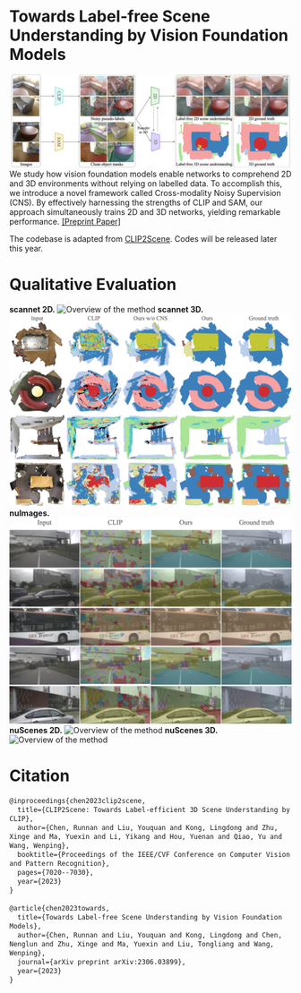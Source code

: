 # Towards Label-free Scene Understanding by Vision Foundation Models

![Overview of the method](./assets/teaser.jpeg)
We study how vision foundation models enable networks to comprehend 2D and 3D environments without relying on labelled data. To accomplish this, we introduce a novel framework called Cross-modality Noisy Supervision (CNS). By effectively harnessing the strengths of CLIP and
SAM, our approach simultaneously trains 2D and 3D networks, yielding remarkable performance. [[Preprint Paper]](https://arxiv.org/pdf/2306.03899.pdf) 

The codebase is adapted from [CLIP2Scene](https://github.com/runnanchen/CLIP2Scene). Codes will be released later this year.

# Qualitative Evaluation 

**scannet 2D.**
![Overview of the method](./assets/suplementary_scanNet2D.jpeg)
**scannet 3D.**
![Overview of the method](./assets/visual_scannet_3D.jpeg)
**nuImages.**
![Overview of the method](./assets/suplementary_nuImages2D.jpeg)
**nuScenes 2D.**
![Overview of the method](./assets/suplementary_nuScenes2D.jpeg)
**nuScenes 3D.**
![Overview of the method](./assets/suplementary_nuScenes3D.jpeg)


# Citation
```
@inproceedings{chen2023clip2scene,
  title={CLIP2Scene: Towards Label-efficient 3D Scene Understanding by CLIP},
  author={Chen, Runnan and Liu, Youquan and Kong, Lingdong and Zhu, Xinge and Ma, Yuexin and Li, Yikang and Hou, Yuenan and Qiao, Yu and Wang, Wenping},
  booktitle={Proceedings of the IEEE/CVF Conference on Computer Vision and Pattern Recognition},
  pages={7020--7030},
  year={2023}
}

@article{chen2023towards,
  title={Towards Label-free Scene Understanding by Vision Foundation Models},
  author={Chen, Runnan and Liu, Youquan and Kong, Lingdong and Chen, Nenglun and Zhu, Xinge and Ma, Yuexin and Liu, Tongliang and Wang, Wenping},
  journal={arXiv preprint arXiv:2306.03899},
  year={2023}
}
```
